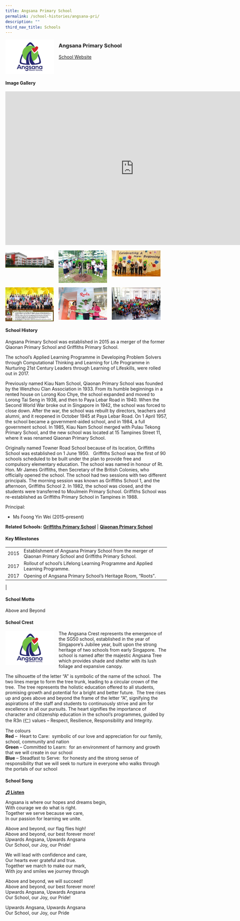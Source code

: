 ```yaml
---
title: Angsana Primary School
permalink: /school-histories/angsana-pri/
description: ""
third_nav_title: Schools
---
```

<img align="left" style="width:30%;margin-right:15px;" src="/images/angsanapri1.png">

### **Angsana Primary School**
[School Website](http://www.angsanapri.moe.edu.sg/)
<br clear="left">

#### **Image Gallery**
<iframe allowfullscreen="true" height="479" width="800" frameborder="0" src="https://docs.google.com/presentation/d/e/2PACX-1vTYC-uLCc6BkGCVz14opuhHk5JEP9_ypMTLtmtG3LRTCwQEMTFWhDMxHG9TGzFIV4fwr4Jxkv4nXfso/embed?start=false&amp;loop=true&amp;delayms=5000"></iframe>
<p><a href="https://staging.d1yxymztqoj7qn.amplifyapp.com/images/angsanapri2.jpg">  
<img align="left" style="width:30%;margin-right:15px;" src="/images/angsanapri2.jpg">
</a></p>

<p><a href="https://staging.d1yxymztqoj7qn.amplifyapp.com/images/angsanapri3.jpg">  
<img align="left" style="width:30%;margin-right:15px;" src="/images/angsanapri3.jpg">
</a></p>

<p><a href="https://staging.d1yxymztqoj7qn.amplifyapp.com/images/angsanapri4.jpg">  
<img align="left" style="width:30%;margin-right:15px;" src="/images/angsanapri4.jpg">
</a></p>

<br clear="left">

<p><a href="https://staging.d1yxymztqoj7qn.amplifyapp.com/images/angsanapri5.jpg">  
<img align="left" style="width:30%;margin-right:15px;" src="/images/angsanapri5.jpg">
</a></p>

<p><a href="https://staging.d1yxymztqoj7qn.amplifyapp.com/images/angsanapri6.jpg">  
<img align="left" style="width:30%;margin-right:15px;" src="/images/angsanapri6.jpg">
</a></p>

<p><a href="https://staging.d1yxymztqoj7qn.amplifyapp.com/images/angsanapri7.jpg">  
<img align="left" style="width:30%;margin-right:15px;" src="/images/angsanapri7.jpg">
</a></p>

<br clear="left">

#### **School History**
Angsana Primary School was established in 2015 as a merger of the former Qiaonan Primary School and Griffiths Primary School.  
  
The school’s Applied Learning Programme in Developing Problem Solvers through Computational Thinking and Learning for Life Programme in Nurturing 21st Century Leaders through Learning of Lifeskills, were rolled out in 2017.  
  
Previously named Kiau Nam School, Qiaonan Primary School was founded by the Wenzhou Clan Association in 1933. From its humble beginnings in a rented house on Lorong Koo Chye, the school expanded and moved to Lorong Tai Seng in 1938, and then to Paya Lebar Road in 1940. When the Second World War broke out in Singapore in 1942, the school was forced to close down. After the war, the school was rebuilt by directors, teachers and alumni, and it reopened in October 1945 at Paya Lebar Road. On 1 April 1957, the school became a government-aided school, and in 1984, a full government school. In 1985, Kiau Nam School merged with Pulau Tekong Primary School, and the new school was located at 15 Tampines Street 11, where it was renamed Qiaonan Primary School.  
  
Originally named Towner Road School because of its location, Griffiths School was established on 1 June 1950.&nbsp; &nbsp;Griffiths School was the first of 90 schools scheduled to be built under the plan to provide free and compulsory elementary education. The school was named in honour of Rt. Hon. Mr James Griffiths, then Secretary of the British Colonies, who officially opened the school. The school had two sessions with two different principals. The morning session was known as Griffiths School 1, and the afternoon, Griffiths School 2. In 1982, the school was closed, and the students were transferred to Moulmein Primary School. Griffiths School was re-established as Griffiths Primary School in Tampines in 1988.

Principal:<br>
* Ms Foong Yin Wei (2015–present)

**Related Schools:** **[Griffiths Primary School](https://staging.d1yxymztqoj7qn.amplifyapp.com/school-histories/griffiths-pri/)** \| **[Qiaonan Primary School](https://staging.d1yxymztqoj7qn.amplifyapp.com/school-histories/qiaonan-pri/)**


#### **Key Milestones**

|  |  |
|:---:|---|
| 2015 | Establishment of Angsana Primary School from the merger of Qiaonan Primary School and Griffiths Primary School. |
| 2017 | Rollout of school’s Lifelong Learning Programme and Applied Learning Programme. |
| 2017 | Opening of Angsana Primary School’s Heritage Room, “Roots”. |
|

#### **School Motto**
Above and Beyond

#### **School Crest**
<img align="left" style="width:30%;margin-right:15px;" src="/images/angsanapri1.png">

The Angsana Crest represents the emergence of the SG50 school, established in the year of Singapore’s Jubilee year, built upon the strong heritage of two schools from early Singapore.&nbsp; The school is named after the majestic Angsana Tree which provides shade and shelter with its lush foliage and expansive canopy.  
  
The silhouette of the letter “A” is symbolic of the name of the school.&nbsp; The two lines merge to form the tree trunk, leading to a circular crown of the tree.&nbsp; The tree represents the holistic education offered to all students, promising growth and potential for a bright and better future.&nbsp; The tree rises up and goes above and beyond the frame of the letter “A”, signifying the aspirations of the staff and students to continuously strive and aim for excellence in all our pursuits. The heart signifies the importance of character and citizenship education in the school’s programmes, guided by the R3n (仁) values – Respect, Resilience, Responsibility and Integrity.

The colours<br>
**Red**&nbsp;–&nbsp; Heart to Care:&nbsp; symbolic of our love and appreciation for our family, school, community and nation<br>
**Green**&nbsp;– Committed to Learn:&nbsp; for an environment of harmony and growth that we will create in our school<br>
**Blue**&nbsp;– Steadfast to Serve:&nbsp; for honesty and the strong sense of responsibility that we will seek to nurture in everyone who walks through the portals of our school

#### **School Song**
<a href="https://drive.google.com/file/d/1kWyc3EbOgPEoxME4xu0Ga0S2f6trrR-o/view?usp=share_link" target="\_blank">**♫ Listen**</a>

Angsana is where our hopes and dreams begin,<br>
With courage we do what is right.<br>
Together we serve because we care,<br>
In our passion for learning we unite.
  
Above and beyond, our flag flies high!<br>
Above and beyond, our best forever more!<br>
Upwards Angsana, Upwards Angsana<br>
Our School, our Joy, our Pride!
  
We will lead with confidence and care,<br>
Our hearts ever grateful and true.<br>
Together we march to make our mark,<br>
With joy and smiles we journey through&nbsp;  
  
Above and beyond, we will succeed!<br>
Above and beyond, our best forever more!<br>
Upwards Angsana, Upwards Angsana<br>
Our School, our Joy, our Pride!
  
Upwards Angsana, Upwards Angsana<br>
Our School, our Joy, our Pride
